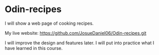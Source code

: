 # Odin-recipes

I will show a web page of cooking recipes.

My live website: https://github.com/JosueDaniel06/Odin-recipes.git

I will improve the design and features later.
I will put into practice what I have learned in this course.